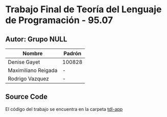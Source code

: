 # Trabajo Final de Teoría del Lenguaje de Programación - 95.07 

## Autor: Grupo NULL

| Nombre  | Padrón |
| ------------- | ------------- |
| Denise Gayet  | 100828  |
| Maximiliano Reigada  | - |
| Rodrigo Vazquez  | - |


## Source Code

El código del trabajo se encuentra en la carpeta [tdl-app](./tdl_app)